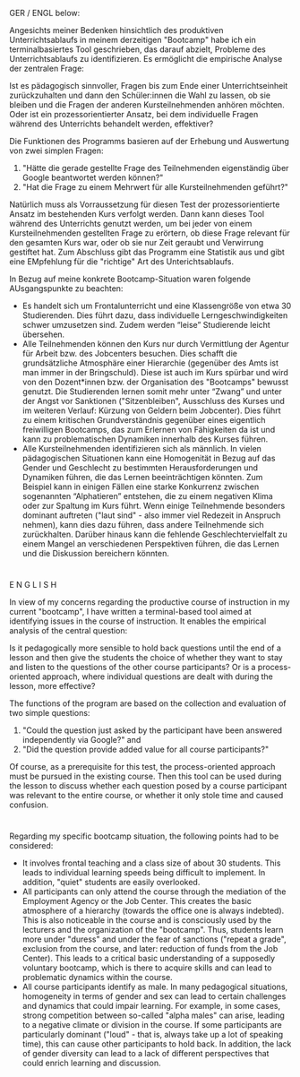 GER / ENGL below:

Angesichts meiner Bedenken hinsichtlich des produktiven Unterrichtsablaufs in meinem derzeitigen "Bootcamp" habe ich ein terminalbasiertes Tool geschrieben, das darauf abzielt, Probleme des Unterrichtsablaufs zu identifizieren. Es ermöglicht die empirische Analyse der zentralen Frage:

Ist es pädagogisch sinnvoller, Fragen bis zum Ende einer Unterrichtseinheit zurückzuhalten und dann den Schüler:innen die Wahl zu lassen, ob sie bleiben und die Fragen der anderen Kursteilnehmenden anhören möchten. Oder ist ein prozessorientierter Ansatz, bei dem individuelle Fragen während des Unterrichts behandelt werden, effektiver?

Die Funktionen des Programms basieren auf der Erhebung und Auswertung von zwei simplen Fragen:

1. "Hätte die gerade gestellte Frage des Teilnehmenden eigenständig über Google beantwortet werden können?"
2. "Hat die Frage zu einem Mehrwert für alle Kursteilnehmenden geführt?"

Natürlich muss als Vorraussetzung für diesen Test der prozessorientierte Ansatz im bestehenden Kurs verfolgt werden. Dann kann dieses Tool während des Unterrichts genutzt werden, um bei jeder von einem Kursteilnehmenden gestellten Frage zu erörtern, ob diese Frage relevant für den gesamten Kurs war, oder ob sie nur Zeit geraubt und Verwirrung gestiftet hat. Zum Abschluss gibt das Programm eine Statistik aus und gibt eine EMpfehlung für die "richtige" Art des Unterichtsablaufs.

In Bezug auf meine konkrete Bootcamp-Situation waren folgende AUsgangspunkte zu beachten:

- Es handelt sich um Frontalunterricht und eine Klassengröße von etwa 30 Studierenden. Dies führt dazu, dass individuelle Lerngeschwindigkeiten schwer umzusetzen sind. Zudem werden “leise” Studierende leicht übersehen.
- Alle Teilnehmenden können den Kurs nur durch Vermittlung der Agentur für Arbeit bzw. des Jobcenters besuchen. Dies schafft die grundsätzliche Atmosphäre einer Hierarchie (gegenüber des Amts ist man immer in der Bringschuld). Diese ist auch im Kurs spürbar und wird von den Dozent*innen bzw. der Organisation des "Bootcamps" bewusst genutzt. Die Studierenden lernen somit mehr unter “Zwang” und unter der Angst vor Sanktionen ("Sitzenbleiben", Ausschluss des Kurses und im weiteren Verlauf: Kürzung von Geldern beim Jobcenter). Dies führt zu einem kritischen Grundverständnis gegenüber eines eigentlich freiwilligen Bootcamps, das zum Erlernen von Fähigkeiten da ist und kann zu problematischen Dynamiken innerhalb des Kurses führen.
- Alle Kursteilnehmenden identifizieren sich als männlich. In vielen pädagogischen Situationen kann eine Homogenität in Bezug auf das Gender und Geschlecht zu bestimmten Herausforderungen und Dynamiken führen, die das Lernen beeinträchtigen könnten. Zum Beispiel kann in einigen Fällen eine starke Konkurrenz zwischen sogenannten “Alphatieren” entstehen, die zu einem negativen Klima oder zur Spaltung im Kurs führt. Wenn einige Teilnehmende besonders dominant auftreten ("laut sind" - also immer viel Redezeit in Anspruch nehmen), kann dies dazu führen, dass andere Teilnehmende sich zurückhalten. Darüber hinaus kann die fehlende Geschlechtervielfalt zu einem Mangel an verschiedenen Perspektiven führen, die das Lernen und die Diskussion bereichern könnten.

#
#
#

E N G L I S H

In view of my concerns regarding the productive course of instruction in my current "bootcamp", I have written a terminal-based tool aimed at identifying issues in the course of instruction. It enables the empirical analysis of the central question:

Is it pedagogically more sensible to hold back questions until the end of a lesson and then give the students the choice of whether they want to stay and listen to the questions of the other course participants? Or is a process-oriented approach, where individual questions are dealt with during the lesson, more effective?

The functions of the program are based on the collection and evaluation of two simple questions:

1. "Could the question just asked by the participant have been answered independently via Google?" and
2. "Did the question provide added value for all course participants?"

Of course, as a prerequisite for this test, the process-oriented approach must be pursued in the existing course. Then this tool can be used during the lesson to discuss whether each question posed by a course participant was relevant to the entire course, or whether it only stole time and caused confusion.

#
#
#

Regarding my specific bootcamp situation, the following points had to be considered:

- It involves frontal teaching and a class size of about 30 students. This leads to individual learning speeds being difficult to implement. In addition, "quiet" students are easily overlooked.
- All participants can only attend the course through the mediation of the Employment Agency or the Job Center. This creates the basic atmosphere of a hierarchy (towards the office one is always indebted). This is also noticeable in the course and is consciously used by the lecturers and the organization of the "bootcamp". Thus, students learn more under "duress" and under the fear of sanctions ("repeat a grade", exclusion from the course, and later: reduction of funds from the Job Center). This leads to a critical basic understanding of a supposedly voluntary bootcamp, which is there to acquire skills and can lead to problematic dynamics within the course.
- All course participants identify as male. In many pedagogical situations, homogeneity in terms of gender and sex can lead to certain challenges and dynamics that could impair learning. For example, in some cases, strong competition between so-called "alpha males" can arise, leading to a negative climate or division in the course. If some participants are particularly dominant ("loud" - that is, always take up a lot of speaking time), this can cause other participants to hold back. In addition, the lack of gender diversity can lead to a lack of different perspectives that could enrich learning and discussion.

